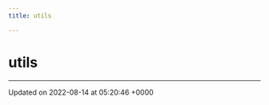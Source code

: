 ```yaml
---
title: utils

---
```


# utils








-------------------------------

Updated on 2022-08-14 at 05:20:46 +0000